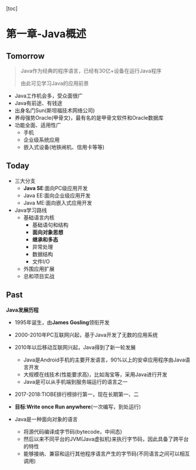 [toc]

# 第一章-Java概述

## Tomorrow

> Java作为经典的程序语言，已经有30亿+设备在运行Java程序
>
> 由此可见学习Java的应用前景

- Java工作机会多，受众面很广
- Java有前途、有钱途
- 出身名门Sun(斯坦福技术网络公司)
- 养母强势Oracle(甲骨文)，最有名的是甲骨文软件和Oracle数据库
- 功能全面、适用性广
  - 手机
  - 企业级系统应用
  - 嵌入式设备(地铁闸机、信用卡等等)

## Today

- 三大分支
  - **Java SE**:面向PC级应用开发
  - Java EE:面向企业级应用开发
  - Java ME:面向嵌入式应用开发
- Java学习路线
  - 基础语言内核
    - 基础语句和结构
    - **面向对象思想**
    - **继承和多态**
    - 异常处理
    - 数据结构
    - 文件I/O
  - 外围应用扩展
  - 总和项目实战

## Past

**Java发展历程**

- 1995年诞生，由**James Gosling**领衔开发

- 2000-2010年PC互联网兴起，基于Java开发了无数的应用系统

- 2010年以后移动互联网兴起，Java得到了新一轮发展

  - Java是Android手机的主要开发语言，90%以上的安卓应用程序由Java语言开发
  - 大规模在线技术(性能要求高)，比如淘宝等，采用Java进行开发
  - Java是可以从手机端到服务端运行的语言之一

- 2017-2018:TIOBE排行榜排行第一，现在长期第一、二

- **目标**:**Write once Run anywhere**(一次编写，到处运行)

- Java是一种面向对象的语言

  - 将源代码编译成字节码(bytecode，中间态)
  - 然后以来不同平台的JVM(Java虚拟机)来执行字节码，因此具备了跨平台的特性
  - 能够接纳、兼容和运行其他程序语言产生的字节码(不同语言之间可以相互调用)

  




